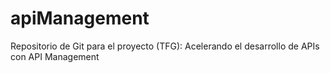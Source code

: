 # apiManagement
Repositorio de Git para el proyecto (TFG): Acelerando el desarrollo de APIs con API Management
